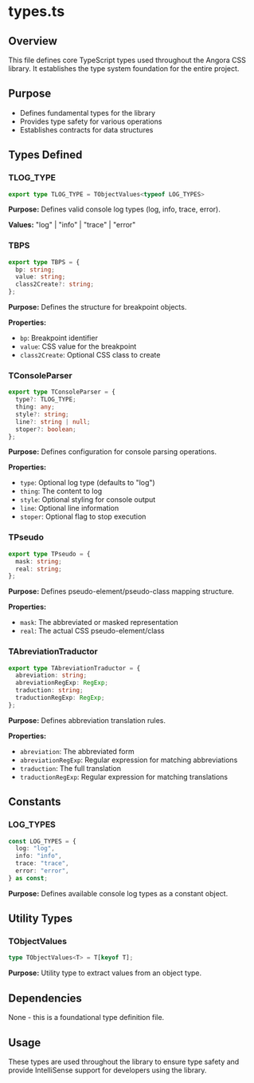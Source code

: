 # types.ts

## Overview

This file defines core TypeScript types used throughout the Angora CSS library. It establishes the type system foundation for the entire project.

## Purpose

- Defines fundamental types for the library
- Provides type safety for various operations
- Establishes contracts for data structures

## Types Defined

### TLOG_TYPE

```typescript
export type TLOG_TYPE = TObjectValues<typeof LOG_TYPES>
```

**Purpose:** Defines valid console log types (log, info, trace, error).

**Values:** "log" | "info" | "trace" | "error"

### TBPS

```typescript
export type TBPS = {
  bp: string;
  value: string;
  class2Create?: string;
};
```

**Purpose:** Defines the structure for breakpoint objects.

**Properties:**
- `bp`: Breakpoint identifier
- `value`: CSS value for the breakpoint
- `class2Create`: Optional CSS class to create

### TConsoleParser

```typescript
export type TConsoleParser = {
  type?: TLOG_TYPE;
  thing: any;
  style?: string;
  line?: string | null;
  stoper?: boolean;
};
```

**Purpose:** Defines configuration for console parsing operations.

**Properties:**
- `type`: Optional log type (defaults to "log")
- `thing`: The content to log
- `style`: Optional styling for console output
- `line`: Optional line information
- `stoper`: Optional flag to stop execution

### TPseudo

```typescript
export type TPseudo = {
  mask: string;
  real: string;
};
```

**Purpose:** Defines pseudo-element/pseudo-class mapping structure.

**Properties:**
- `mask`: The abbreviated or masked representation
- `real`: The actual CSS pseudo-element/class

### TAbreviationTraductor

```typescript
export type TAbreviationTraductor = {
  abreviation: string;
  abreviationRegExp: RegExp;
  traduction: string;
  traductionRegExp: RegExp;
};
```

**Purpose:** Defines abbreviation translation rules.

**Properties:**
- `abreviation`: The abbreviated form
- `abreviationRegExp`: Regular expression for matching abbreviations
- `traduction`: The full translation
- `traductionRegExp`: Regular expression for matching translations

## Constants

### LOG_TYPES

```typescript
const LOG_TYPES = {
  log: "log",
  info: "info",
  trace: "trace",
  error: "error",
} as const;
```

**Purpose:** Defines available console log types as a constant object.

## Utility Types

### TObjectValues<T>

```typescript
type TObjectValues<T> = T[keyof T];
```

**Purpose:** Utility type to extract values from an object type.

## Dependencies

None - this is a foundational type definition file.

## Usage

These types are used throughout the library to ensure type safety and provide IntelliSense support for developers using the library.
